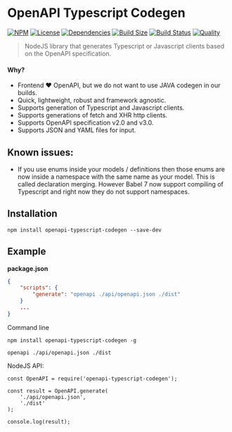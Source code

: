 # OpenAPI Typescript Codegen

[![NPM](https://badgen.net/npm/v/openapi-typescript-codegen)](https://www.npmjs.com/package/openapi-typescript-codegen)
[![License](https://badgen.net/npm/license/openapi-typescript-codegen)](https://www.npmjs.com/package/openapi-typescript-codegen)
[![Dependencies](https://badgen.net/david/dep/ferdikoomen/openapi-typescript-codegen)](https://david-dm.org/ferdikoomen/openapi-typescript-codegen)
[![Build Size](https://badgen.net/bundlephobia/minzip/openapi-typescript-codegen)](https://bundlephobia.com/result?p=openapi-typescript-codegen)
[![Build Status](https://badgen.net/travis/ferdikoomen/openapi-typescript-codegen/master)](https://travis-ci.org/ferdikoomen/openapi-typescript-codegen)
[![Quality](https://badgen.net/lgtm/grade/javascript/g/ferdikoomen/openapi-typescript-codegen)](https://lgtm.com/projects/g/ferdikoomen/openapi-typescript-codegen)

> NodeJS library that generates Typescript or Javascript clients based on the OpenAPI specification.

#### Why?
- Frontend ❤️ OpenAPI, but we do not want to use JAVA codegen in our builds.
- Quick, lightweight, robust and framework agnostic.
- Supports generation of Typescript and Javascript clients.
- Supports generations of fetch and XHR http clients.
- Supports OpenAPI specification v2.0 and v3.0.
- Supports JSON and YAML files for input.


## Known issues:
- If you use enums inside your models / definitions then those enums are now
  inside a namespace with the same name as your model. This is called declaration
  merging. However Babel 7 now support compiling of Typescript and right now they
  do not support namespaces. 


## Installation

```
npm install openapi-typescript-codegen --save-dev
```

## Example

**package.json**
```json
{
    "scripts": {
        "generate": "openapi ./api/openapi.json ./dist"
    }
    ...
}
```

Command line 

```
npm install openapi-typescript-codegen -g

openapi ./api/openapi.json ./dist
```

NodeJS API:

```
const OpenAPI = require('openapi-typescript-codegen');

const result = OpenAPI.generate(
    './api/openapi.json',
    './dist'
);

console.log(result);
```
